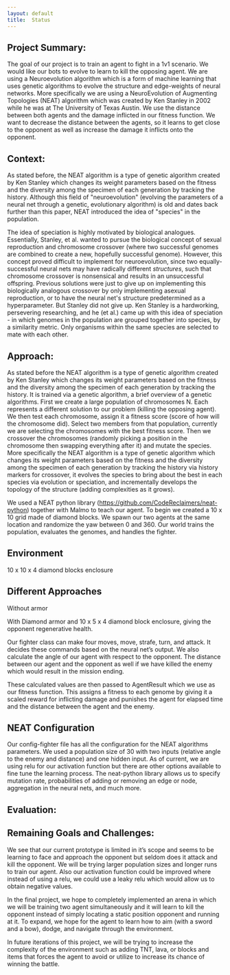 ```yaml
---
layout: default
title:  Status
---
```

## Project Summary:
The goal of our project is to train an agent to fight in a 1v1 scenario. We would like our bots to evolve to learn to kill the opposing agent.  We are using a Neuroevolution algorithm which is a form of machine learning that uses genetic algorithms to evolve the structure and edge-weights of neural networks. More specifically we are using a NeuroEvolution of Augmenting Topologies (NEAT) algorithm which was created by Ken Stanley in 2002 while he was at The University of Texas Austin. We use the distance between both agents and the damage inflicted in our fitness function. We want to decrease the distance between the agents, so it learns to get close to the opponent as well as increase the damage it inflicts onto the opponent.

## Context:
As stated before, the NEAT algorithm is a type of genetic algorithm created by Ken Stanley which changes its weight parameters based on the fitness and the diversity among the specimen of each generation by tracking the history.  Although this field of "neuroevolution" (evolving the parameters of a neural net through a genetic, evolutionary algorithm) is old and dates back further than this paper, NEAT introduced the idea of "species" in the population.  

The idea of speciation is highly motivated by biological analogues.  Essentially, Stanley, et al. wanted to pursue the biological concept of sexual reproduction and chromosome crossover (where two successful genomes are combined to create a new, hopefully successful genome).  However, this concept proved difficult to implement for neuroevolution, since two equally-successful neural nets may have radically different *structures*, such that chromosome crossover is nonsensical and results in an unsuccessful offspring.  Previous solutions were just to give up on implementing this biologically analogous crossover by only implementing asexual reproduction, or to have the neural net's structure predetermined as a hyperparameter.  But Stanley did not give up.  Ken Stanley is a hardworking, persevering researching, and he (et al.) came up with this idea of speciation - in which genomes in the population are grouped together into species, by a similarity metric.  Only organisms within the same species are selected to mate with each other.

## Approach:
As stated before the NEAT algorithm is a type of genetic algorithm created by Ken Stanley which changes its weight parameters based on the fitness and the diversity among the specimen of each generation by tracking the history. It is trained via a genetic algorithm, a brief overview of a genetic algorithms. First we create a large population of chromosomes N. Each represents a different solution to our problem (killing the opposing agent). We then test each chromosome, assign it a fitness score (score of how will the chromosome did). Select two members from that population, currently we are selecting the chromosomes with the best fitness score. Then we crossover the chromosomes (randomly picking a position in the chromosome then swapping everything after it) and mutate the species. More specifically the NEAT algorithm is a type of genetic algorithm which changes its weight parameters based on the fitness and the diversity among the specimen of each generation by tracking the history via history markers for crossover, it evolves the species to bring about the best in each species via evolution or speciation, and incrementally develops the topology of the structure (adding complexities as it grows).
 
We used a NEAT python library (https://github.com/CodeReclaimers/neat-python) together with Malmo to teach our agent. To begin we created a 10 x 10 grid made of diamond blocks. We spawn our two agents at the same location and randomize the yaw between 0 and 360. Our world trains the population, evaluates the genomes, and handles the fighter. 
 
## Environment
10 x 10 x 4 diamond blocks enclosure 

## Different Approaches
Without armor 

With Diamond armor and 10 x 5 x 4 diamond block enclosure, giving the opponent regenerative health.

Our fighter class can make four moves, move, strafe, turn, and attack. It decides these commands based on the neural net’s output. We also calculate the angle of our agent with respect to the opponent. The distance between our agent and the opponent as well if we have killed the enemy which would result in the mission ending.
 
These calculated values are then passed to AgentResult which we use as our fitness function. This assigns a fitness to each genome by giving it a scaled reward for inflicting damage and punishes the agent for elapsed time and the distance between the agent and the enemy.
 
## NEAT Configuration
 
Our config-fighter file has all the configuration for the NEAT algorithms parameters. We used a population size of 30 with two inputs (relative angle to the enemy and distance) and one hidden input. As of current, we are using relu for our activation function but there are other options available to fine tune the learning process. The neat-python library allows us to specify mutation rate, probabilities of adding or removing an edge or node, aggregation in the neural nets, and much more. 


## Evaluation: 

## Remaining Goals and Challenges:
We see that our current prototype is limited in it’s scope and seems to be learning to face and approach the opponent but seldom does it attack and kill the opponent. We will be trying larger population sizes and longer runs to train our agent. Also our activation function could be improved where instead of using a relu, we could use a leaky relu which would allow us to obtain negative values.
 
In the final project, we hope to completely implemented an arena in which we will be training two agent simultaneously and it will learn to kill the opponent instead of simply locating a static position opponent and running at it. To expand, we hope for the agent to learn how to aim (with a sword and a bow), dodge, and navigate through the environment.
 
In future iterations of this project, we will be trying to increase the complexity of the environment such as adding TNT, lava, or blocks and items that forces the agent to avoid or utilize to increase its chance of winning the battle.



